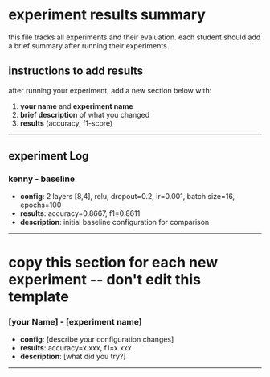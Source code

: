 # experiment results summary

this file tracks all experiments and their evaluation. each student should add a brief summary after running their experiments.

## instructions to add results

after running your experiment, add a new section below with:
1. **your name** and **experiment name**
2. **brief description** of what you changed
3. **results** (accuracy, f1-score)

---

## experiment Log

### kenny - baseline
- **config**: 2 layers [8,4], relu, dropout=0.2, lr=0.001, batch size=16, epochs=100
- **results**: accuracy=0.8667, f1=0.8611
- **description**: initial baseline configuration for comparison

---

# copy this section for each new experiment -- don't edit this template
### [your Name] - [experiment name]  
- **config**: [describe your configuration changes]
- **results**: accuracy=x.xxx, f1=x.xxx
- **description**: [what did you try?]

---
<!-- add experiments summary above this line -->
